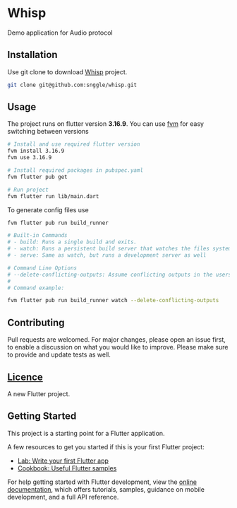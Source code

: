 # Whisp
Demo application for Audio protocol

## Installation
Use git clone to download [Whisp](https://github.com/snggle/whisp) project.
```bash
git clone git@github.com:snggle/whisp.git
```

## Usage
The project runs on flutter version **3.16.9**. You can use [fvm](https://fvm.app/docs/getting_started/installation)
for easy switching between versions
```bash
# Install and use required flutter version
fvm install 3.16.9
fvm use 3.16.9

# Install required packages in pubspec.yaml
fvm flutter pub get

# Run project
fvm flutter run lib/main.dart
```

To generate config files use
```bash
fvm flutter pub run build_runner
```
```bash
# Built-in Commands 
# - build: Runs a single build and exits.
# - watch: Runs a persistent build server that watches the files system for edits and does rebuilds as necessary
# - serve: Same as watch, but runs a development server as well

# Command Line Options
# --delete-conflicting-outputs: Assume conflicting outputs in the users package are from previous builds, and skip the user prompt that would usually be provided.
# 
# Command example:

fvm flutter pub run build_runner watch --delete-conflicting-outputs
```

## Contributing
Pull requests are welcomed. For major changes, please open an issue first, to enable a discussion on what you would like to improve. Please make sure to provide and update tests as well.

## [Licence](./LICENSE.md)

A new Flutter project.

## Getting Started

This project is a starting point for a Flutter application.

A few resources to get you started if this is your first Flutter project:

- [Lab: Write your first Flutter app](https://docs.flutter.dev/get-started/codelab)
- [Cookbook: Useful Flutter samples](https://docs.flutter.dev/cookbook)

For help getting started with Flutter development, view the
[online documentation](https://docs.flutter.dev/), which offers tutorials,
samples, guidance on mobile development, and a full API reference.
